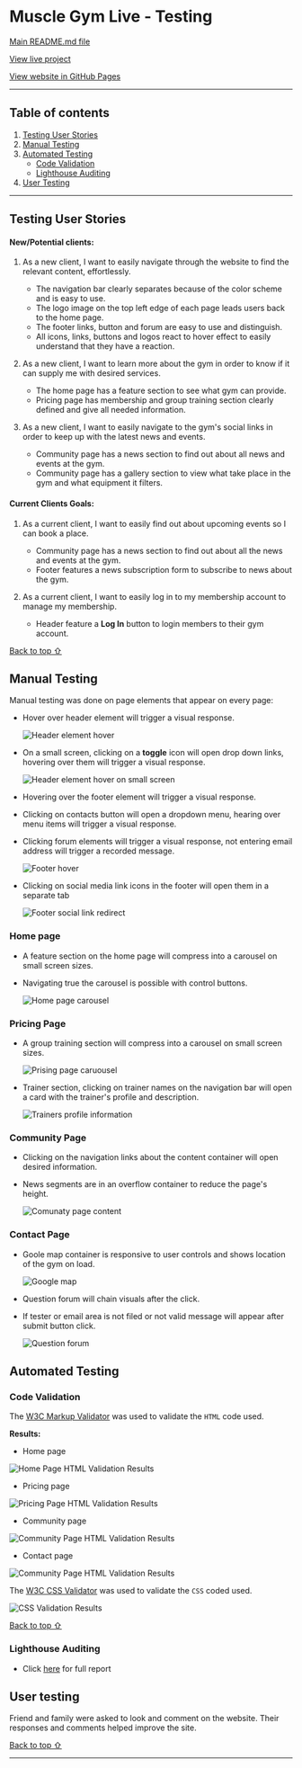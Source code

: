 # Muscle Gym Live - Testing 

[Main README.md file](/README.md)

[View live project](https://perkunaskf.github.io/muscle-gym/index.html)

[View website in GitHub Pages](https://github.com/PerkunasKF/muscle-gym)

***
## Table of contents
1. [Testing User Stories](#Testing-User-Stories)
2. [Manual Testing](#Manual-Testing)
3. [Automated Testing](#Automated-Testing) 
     - [Code Validation](#Code-Validation)
     - [Lighthouse Auditing](#Lighthouse-Auditing)
4. [User Testing](#User-Testing)


***

## Testing User Stories

#### New/Potential clients:
1. As a new client, I want to easily navigate through the website to find the relevant content, effortlessly.

     - The navigation bar clearly separates because of the color scheme and is easy to use.
     - The logo image on the top left edge of each page leads users back to the home page.
     - The footer links, button and forum are easy to use and distinguish.
     - All icons, links, buttons and logos react to hover effect to easily understand that they have a reaction.

2. As a new client, I want to learn more about the gym in order to know if it can supply me with desired services.

     - The home page has a feature section to see what gym can provide.
     - Pricing page has membership and group training section clearly defined and give all needed information.


3. As a new client, I want to easily navigate to the gym's social links in order to keep up with the latest news and events.

     - Community page has a news section to find out about all news and events at the gym.
     - Community page has a gallery section to view what take place in the gym and what equipment it filters.

#### Current Clients Goals:
1. As a current client, I want to easily find out about upcoming events so I can book a place.

     - Community page has a news section to find out about all the news and events at the gym.
     - Footer features a news subscription form to subscribe to news about the gym.

2. As a current client, I want to easily log in to my membership account to manage my membership.

     - Header feature a **Log In** button to login members to their gym account.

[Back to top ⇧](#Muscle-Gym)

## Manual Testing
Manual testing was done on page elements that appear on every page:

- Hover over header element will trigger a visual response.

     ![Header element hover](assets/testing/MS-1_header-hover.gif)
     
- On a small screen, clicking on a **toggle** icon will open drop down links, hovering over them will trigger a visual response.

     ![Header element hover on small screen](assets/testing/MS-1_header-small-hover.gif)
     
- Hovering over the footer element will trigger a visual response.
- Clicking on contacts button will open a dropdown menu, hearing over menu items will trigger a visual response.
- Clicking forum elements will trigger a visual response, not entering email address will trigger a recorded message.

     ![Footer hover](assets/testing/MS-1_footer-hover.gif)
     
- Clicking on social media link icons in the footer will open them in a separate tab

     ![Footer social link redirect](assets/testing/MS-1_footer-social-links.gif)
     
### Home page

- A feature section on the home page will compress into a carousel on small screen sizes.
- Navigating true the carousel is possible with control buttons.

     ![Home page carousel](assets/testing/MS-1_home-carusles-02.gif)

### Pricing Page

- A group training section will compress into a carousel on small screen sizes.
     
     ![Prising page caruousel](assets/testing/MS-1_prising-carusel.gif)
     
- Trainer section, clicking on trainer names on the navigation bar will open a card with the trainer's profile and description.

     ![Trainers profile information](assets/testing/MS-1_prising-trainers.gif)
     
### Community Page

- Clicking on the navigation links about the content container will open desired information.
- News segments are in an overflow container to reduce the page's height.

     ![Comunaty page content](assets/testing/MS-1_communaty-page.gif)

### Contact Page

- Goole map container is responsive to user controls and shows location of the gym on load.

     ![Google map](assets/testing/MS-1_contacts-google-map.gif)
     
- Question forum will chain visuals after the click.
- If tester or email area is not filed or not valid message will appear after submit button click.

     ![Question forum](assets/testing/MS-1_contacts-question-form.gif)

## Automated Testing

### Code Validation

The [W3C Markup Validator](https://validator.w3.org/) was used to validate the `HTML` code used.

**Results:**

- Home page

![Home Page HTML Validation Results](assets/testing/automated/Home-page-varification.png)

- Pricing page

![Pricing Page HTML Validation Results](assets/testing/automated/Pricing-page-varification.png)

- Community page

![Community Page HTML Validation Results](assets/testing/automated/Community-page-varification.png)

- Contact page

![Community Page HTML Validation Results](assets/testing/automated/Contacts-page-varification.png)

The [W3C CSS Validator](https://jigsaw.w3.org/css-validator/) was used to validate the `CSS` coded used.

![CSS Validation Results](assets/testing/automated/CSS-validation.png)

[Back to top ⇧](#Muscle-Gym)

### Lighthouse Auditing

- Click [here](assets/testing/Lighthous.pdf) for full report

## User testing 

Friend and family were asked to look and comment on the website. Their responses and comments helped improve the site.

[Back to top ⇧](#Muscle-Gym)

***

